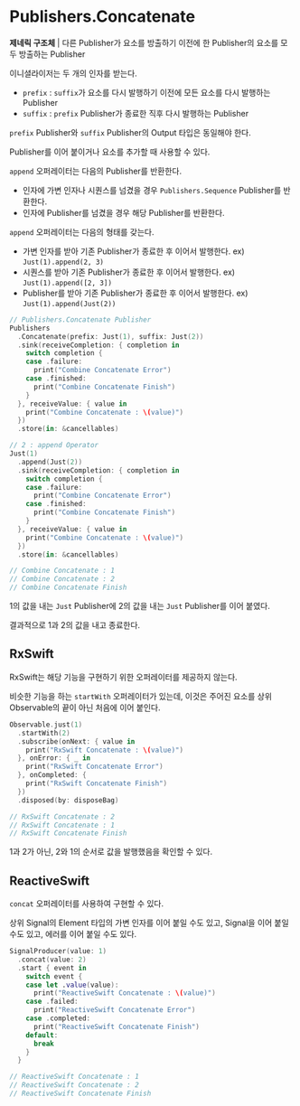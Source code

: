 # Publishers.Concatenate

**제네릭 구조체** | 다른 Publisher가 요소를 방출하기 이전에 한 Publisher의 요소를 모두 방출하는 Publisher

이니셜라이저는 두 개의 인자를 받는다.

- `prefix` : `suffix`가 요소를 다시 발행하기 이전에 모든 요소를 다시 발행하는 Publisher
- `suffix` : `prefix` Publisher가 종료한 직후 다시 발행하는 Publisher

`prefix` Publisher와 `suffix` Publisher의 Output 타입은 동일해야 한다.

Publisher를 이어 붙이거나 요소를 추가할 때 사용할 수 있다.

`append` 오퍼레이터는 다음의 Publisher를 반환한다. 

- 인자에 가변 인자나 시퀀스를 넘겼을 경우 `Publishers.Sequence` Publisher를 반환한다.
- 인자에 Publisher를 넘겼을 경우 해당 Publisher를 반환한다.

`append` 오퍼레이터는 다음의 형태를 갖는다.

- 가변 인자를 받아 기존 Publisher가 종료한 후 이어서 발행한다. ex) `Just(1).append(2, 3)`
- 시퀀스를 받아 기존 Publisher가 종료한 후 이어서 발행한다. ex) `Just(1).append([2, 3])`
- Publisher를 받아 기존 Publisher가 종료한 후 이어서 발행한다. ex) `Just(1).append(Just(2))`

```swift
// Publishers.Concatenate Publisher
Publishers
  .Concatenate(prefix: Just(1), suffix: Just(2))
  .sink(receiveCompletion: { completion in
    switch completion {
    case .failure:
      print("Combine Concatenate Error")
    case .finished:
      print("Combine Concatenate Finish")
    }
  }, receiveValue: { value in
    print("Combine Concatenate : \(value)")
  })
  .store(in: &cancellables)

// 2 : append Operator
Just(1)
  .append(Just(2))
  .sink(receiveCompletion: { completion in
    switch completion {
    case .failure:
      print("Combine Concatenate Error")
    case .finished:
      print("Combine Concatenate Finish")
    }
  }, receiveValue: { value in
    print("Combine Concatenate : \(value)")
  })
  .store(in: &cancellables)

// Combine Concatenate : 1
// Combine Concatenate : 2
// Combine Concatenate Finish
```

1의 값을 내는 `Just` Publisher에 2의 값을 내는 `Just` Publisher를 이어 붙였다.

결과적으로 1과 2의 값을 내고 종료한다.

## RxSwift

RxSwift는 해당 기능을 구현하기 위한 오퍼레이터를 제공하지 않는다.

비슷한 기능을 하는 `startWith` 오퍼레이터가 있는데, 이것은 주어진 요소를 상위 Observable의 끝이 아닌 처음에 이어 붙인다.

```swift
Observable.just(1)
  .startWith(2)
  .subscribe(onNext: { value in
    print("RxSwift Concatenate : \(value)")
  }, onError: { _ in
    print("RxSwift Concatenate Error")
  }, onCompleted: {
    print("RxSwift Concatenate Finish")
  })
  .disposed(by: disposeBag)

// RxSwift Concatenate : 2
// RxSwift Concatenate : 1
// RxSwift Concatenate Finish
```

1과 2가 아닌, 2와 1의 순서로 값을 발행했음을 확인할 수 있다.

## ReactiveSwift

`concat` 오퍼레이터를 사용하여 구현할 수 있다.

상위 Signal의 Element 타입의 가변 인자를 이어 붙일 수도 있고, Signal을 이어 붙일 수도 있고, 에러를 이어 붙일 수도 있다.

```swift
SignalProducer(value: 1)
  .concat(value: 2)
  .start { event in
    switch event {
    case let .value(value):
      print("ReactiveSwift Concatenate : \(value)")
    case .failed:
      print("ReactiveSwift Concatenate Error")
    case .completed:
      print("ReactiveSwift Concatenate Finish")
    default:
      break
    }
  }

// ReactiveSwift Concatenate : 1
// ReactiveSwift Concatenate : 2
// ReactiveSwift Concatenate Finish
```